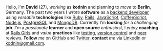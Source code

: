 Hello, I'm **David** (27), *working* as **kodnin** and planning to *move* to **Berlin**, Germany. The past two years I *wrote* **software** as a [backend developer](http://www.inspire.nl) using *versatile* **technologies** like [Ruby](https://www.ruby-lang.org), [Rails](http://rubyonrails.org), [JavaScript](https://developer.mozilla.org/en-US/docs/Web/JavaScript), [CoffeeScript](http://coffeescript.org), [Node.js](http://nodejs.org), [PostgreSQL](http://www.postgresql.org) and [MongoDB](http://www.mongodb.org). Currently I'm **looking** *for* a *challenging* **job**. I'm a *passionate* **learner** and **open source** *enthusiast*, I *enjoy* **coaching** at [Rails Girls](http://railsgirls.com) and *value* **practices** like [testing](https://github.com/seattlerb/minitest), [version control](http://git-scm.com) and [peer reviews](https://github.com). **Follow** *me* on [GitHub](https://github.com/kodnin) and [Twitter](https://twitter.com/kodnin), **contact** *me* via [LinkedIn](http://nl.linkedin.com/pub/david-boot/96/528/ba0) or [kodnin@gmail.com](mailto:kodnin@gmail.com).
